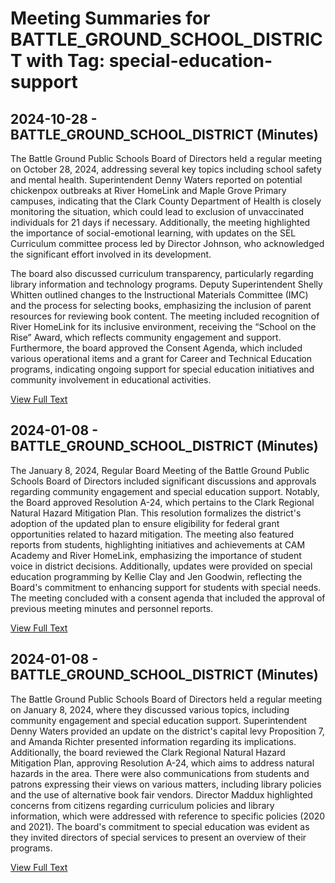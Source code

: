 # Meeting Summaries for BATTLE_GROUND_SCHOOL_DISTRICT with Tag: special-education-support

## 2024-10-28 - BATTLE_GROUND_SCHOOL_DISTRICT (Minutes)

The Battle Ground Public Schools Board of Directors held a regular meeting on October 28, 2024, addressing several key topics including school safety and mental health. Superintendent Denny Waters reported on potential chickenpox outbreaks at River HomeLink and Maple Grove Primary campuses, indicating that the Clark County Department of Health is closely monitoring the situation, which could lead to exclusion of unvaccinated individuals for 21 days if necessary. Additionally, the meeting highlighted the importance of social-emotional learning, with updates on the SEL Curriculum committee process led by Director Johnson, who acknowledged the significant effort involved in its development.

The board also discussed curriculum transparency, particularly regarding library information and technology programs. Deputy Superintendent Shelly Whitten outlined changes to the Instructional Materials Committee (IMC) and the process for selecting books, emphasizing the inclusion of parent resources for reviewing book content. The meeting included recognition of River HomeLink for its inclusive environment, receiving the “School on the Rise” Award, which reflects community engagement and support. Furthermore, the board approved the Consent Agenda, which included various operational items and a grant for Career and Technical Education programs, indicating ongoing support for special education initiatives and community involvement in educational activities.

[View Full Text](https://raw.githubusercontent.com/VoronoiPerspectives/WashingtonStateSchoolBoardExplorer/refs/heads/main/data/countries/usa/states/wa/counties/clark/school_boards/battle_ground_school_district/2024/processed/2024-10-28-minutes.txt)

## 2024-01-08 - BATTLE_GROUND_SCHOOL_DISTRICT (Minutes)

The January 8, 2024, Regular Board Meeting of the Battle Ground Public Schools Board of Directors included significant discussions and approvals regarding community engagement and special education support. Notably, the Board approved Resolution A-24, which pertains to the Clark Regional Natural Hazard Mitigation Plan. This resolution formalizes the district's adoption of the updated plan to ensure eligibility for federal grant opportunities related to hazard mitigation. The meeting also featured reports from students, highlighting initiatives and achievements at CAM Academy and River HomeLink, emphasizing the importance of student voice in district decisions. Additionally, updates were provided on special education programming by Kellie Clay and Jen Goodwin, reflecting the Board's commitment to enhancing support for students with special needs. The meeting concluded with a consent agenda that included the approval of previous meeting minutes and personnel reports.

[View Full Text](https://raw.githubusercontent.com/VoronoiPerspectives/WashingtonStateSchoolBoardExplorer/refs/heads/main/data/countries/usa/states/wa/counties/clark/school_boards/battle_ground_school_district/2024/processed/2024-01-08-regularboardmeeting-minutes.txt)

## 2024-01-08 - BATTLE_GROUND_SCHOOL_DISTRICT (Minutes)

The Battle Ground Public Schools Board of Directors held a regular meeting on January 8, 2024, where they discussed various topics, including community engagement and special education support. Superintendent Denny Waters provided an update on the district's capital levy Proposition 7, and Amanda Richter presented information regarding its implications. Additionally, the board reviewed the Clark Regional Natural Hazard Mitigation Plan, approving Resolution A-24, which aims to address natural hazards in the area. There were also communications from students and patrons expressing their views on various matters, including library policies and the use of alternative book fair vendors. Director Maddux highlighted concerns from citizens regarding curriculum policies and library information, which were addressed with reference to specific policies (2020 and 2021). The board's commitment to special education was evident as they invited directors of special services to present an overview of their programs.

[View Full Text](https://raw.githubusercontent.com/VoronoiPerspectives/WashingtonStateSchoolBoardExplorer/refs/heads/main/data/countries/usa/states/wa/counties/clark/school_boards/battle_ground_school_district/2024/processed/2024-01-08-minutes.txt)

